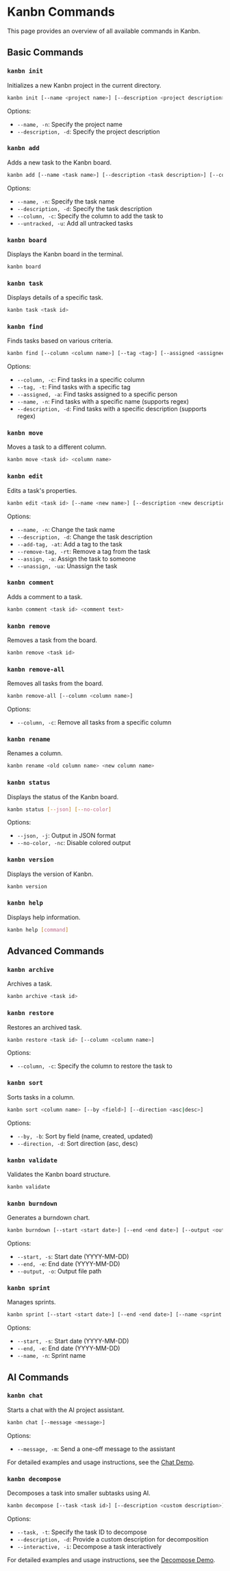 # Kanbn Commands

This page provides an overview of all available commands in Kanbn.

## Basic Commands

### `kanbn init`

Initializes a new Kanbn project in the current directory.

```bash
kanbn init [--name <project name>] [--description <project description>]
```

Options:
- `--name, -n`: Specify the project name
- `--description, -d`: Specify the project description

### `kanbn add`

Adds a new task to the Kanbn board.

```bash
kanbn add [--name <task name>] [--description <task description>] [--column <column name>]
```

Options:
- `--name, -n`: Specify the task name
- `--description, -d`: Specify the task description
- `--column, -c`: Specify the column to add the task to
- `--untracked, -u`: Add all untracked tasks

### `kanbn board`

Displays the Kanbn board in the terminal.

```bash
kanbn board
```

### `kanbn task`

Displays details of a specific task.

```bash
kanbn task <task id>
```

### `kanbn find`

Finds tasks based on various criteria.

```bash
kanbn find [--column <column name>] [--tag <tag>] [--assigned <assignee>] [--name <name>] [--description <description>]
```

Options:
- `--column, -c`: Find tasks in a specific column
- `--tag, -t`: Find tasks with a specific tag
- `--assigned, -a`: Find tasks assigned to a specific person
- `--name, -n`: Find tasks with a specific name (supports regex)
- `--description, -d`: Find tasks with a specific description (supports regex)

### `kanbn move`

Moves a task to a different column.

```bash
kanbn move <task id> <column name>
```

### `kanbn edit`

Edits a task's properties.

```bash
kanbn edit <task id> [--name <new name>] [--description <new description>]
```

Options:
- `--name, -n`: Change the task name
- `--description, -d`: Change the task description
- `--add-tag, -at`: Add a tag to the task
- `--remove-tag, -rt`: Remove a tag from the task
- `--assign, -a`: Assign the task to someone
- `--unassign, -ua`: Unassign the task

### `kanbn comment`

Adds a comment to a task.

```bash
kanbn comment <task id> <comment text>
```

### `kanbn remove`

Removes a task from the board.

```bash
kanbn remove <task id>
```

### `kanbn remove-all`

Removes all tasks from the board.

```bash
kanbn remove-all [--column <column name>]
```

Options:
- `--column, -c`: Remove all tasks from a specific column

### `kanbn rename`

Renames a column.

```bash
kanbn rename <old column name> <new column name>
```

### `kanbn status`

Displays the status of the Kanbn board.

```bash
kanbn status [--json] [--no-color]
```

Options:
- `--json, -j`: Output in JSON format
- `--no-color, -nc`: Disable colored output

### `kanbn version`

Displays the version of Kanbn.

```bash
kanbn version
```

### `kanbn help`

Displays help information.

```bash
kanbn help [command]
```

## Advanced Commands

### `kanbn archive`

Archives a task.

```bash
kanbn archive <task id>
```

### `kanbn restore`

Restores an archived task.

```bash
kanbn restore <task id> [--column <column name>]
```

Options:
- `--column, -c`: Specify the column to restore the task to

### `kanbn sort`

Sorts tasks in a column.

```bash
kanbn sort <column name> [--by <field>] [--direction <asc|desc>]
```

Options:
- `--by, -b`: Sort by field (name, created, updated)
- `--direction, -d`: Sort direction (asc, desc)

### `kanbn validate`

Validates the Kanbn board structure.

```bash
kanbn validate
```

### `kanbn burndown`

Generates a burndown chart.

```bash
kanbn burndown [--start <start date>] [--end <end date>] [--output <output file>]
```

Options:
- `--start, -s`: Start date (YYYY-MM-DD)
- `--end, -e`: End date (YYYY-MM-DD)
- `--output, -o`: Output file path

### `kanbn sprint`

Manages sprints.

```bash
kanbn sprint [--start <start date>] [--end <end date>] [--name <sprint name>]
```

Options:
- `--start, -s`: Start date (YYYY-MM-DD)
- `--end, -e`: End date (YYYY-MM-DD)
- `--name, -n`: Sprint name

## AI Commands

### `kanbn chat`

Starts a chat with the AI project assistant.

```bash
kanbn chat [--message <message>]
```

Options:
- `--message, -m`: Send a one-off message to the assistant

For detailed examples and usage instructions, see the [Chat Demo](demos/chat-demo.md).

### `kanbn decompose`

Decomposes a task into smaller subtasks using AI.

```bash
kanbn decompose [--task <task id>] [--description <custom description>] [--interactive]
```

Options:
- `--task, -t`: Specify the task ID to decompose
- `--description, -d`: Provide a custom description for decomposition
- `--interactive, -i`: Decompose a task interactively

For detailed examples and usage instructions, see the [Decompose Demo](demos/decompose-demo.md).
